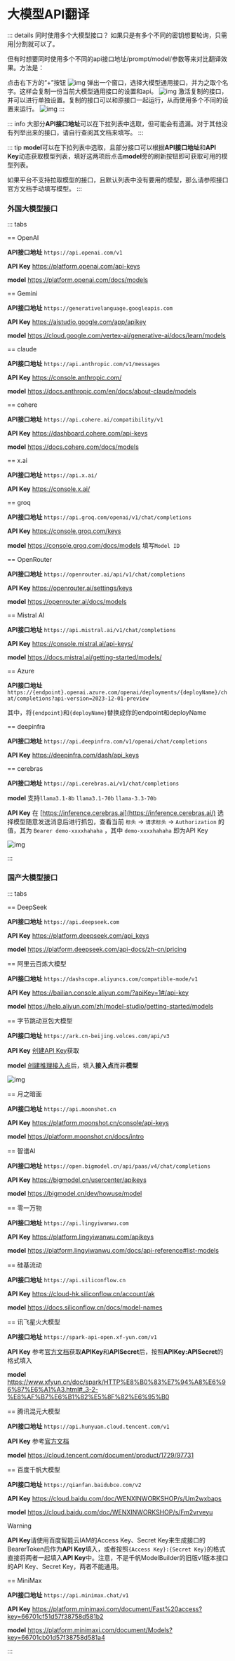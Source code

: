 # 大模型API翻译

::: details 同时使用多个大模型接口？
如果只是有多个不同的密钥想要轮询，只需用|分割就可以了。

但有时想要同时使用多个不同的api接口地址/prompt/model/参数等来对比翻译效果。方法是：

点击右下方的“+”按钮
![img](https://image.lunatranslator.org/zh/damoxing/extraapi1.png)
弹出一个窗口，选择大模型通用接口，并为之取个名字。这样会复制一份当前大模型通用接口的设置和api。
![img](https://image.lunatranslator.org/zh/damoxing/extraapi2.png)
激活复制的接口，并可以进行单独设置。复制的接口可以和原接口一起运行，从而使用多个不同的设置来运行。
![img](https://image.lunatranslator.org/zh/damoxing/extraapi3.png)
:::

::: info
大部分**API接口地址**可以在下拉列表中选取，但可能会有遗漏。对于其他没有列举出来的接口，请自行查阅其文档来填写。
:::

::: tip
**model**可以在下拉列表中选取，且部分接口可以根据**API接口地址**和**API Key**动态获取模型列表，填好这两项后点击**model**旁的刷新按钮即可获取可用的模型列表。

如果平台不支持拉取模型的接口，且默认列表中没有要用的模型，那么请参照接口官方文档手动填写模型。
:::

### 外国大模型接口

::: tabs

== OpenAI

**API接口地址** `https://api.openai.com/v1` 

**API Key** https://platform.openai.com/api-keys

**model** https://platform.openai.com/docs/models

== Gemini

**API接口地址** `https://generativelanguage.googleapis.com`

**API Key** https://aistudio.google.com/app/apikey

**model** https://cloud.google.com/vertex-ai/generative-ai/docs/learn/models

== claude

**API接口地址** `https://api.anthropic.com/v1/messages`

**API Key** https://console.anthropic.com/

**model**  https://docs.anthropic.com/en/docs/about-claude/models

== cohere

**API接口地址** `https://api.cohere.ai/compatibility/v1`

**API Key** https://dashboard.cohere.com/api-keys

**model** https://docs.cohere.com/docs/models

== x.ai

**API接口地址** `https://api.x.ai/`

**API Key** https://console.x.ai/

== groq

**API接口地址** `https://api.groq.com/openai/v1/chat/completions`

**API Key** https://console.groq.com/keys

**model** https://console.groq.com/docs/models 填写`Model ID`

== OpenRouter

**API接口地址** `https://openrouter.ai/api/v1/chat/completions`

**API Key** https://openrouter.ai/settings/keys

**model** https://openrouter.ai/docs/models

== Mistral AI

**API接口地址** `https://api.mistral.ai/v1/chat/completions`

**API Key** https://console.mistral.ai/api-keys/

**model** https://docs.mistral.ai/getting-started/models/

== Azure

**API接口地址** `https://{endpoint}.openai.azure.com/openai/deployments/{deployName}/chat/completions?api-version=2023-12-01-preview`

其中，将`{endpoint}`和`{deployName}`替换成你的endpoint和deployName

== deepinfra

**API接口地址** `https://api.deepinfra.com/v1/openai/chat/completions` 

**API Key** https://deepinfra.com/dash/api_keys

== cerebras

**API接口地址** `https://api.cerebras.ai/v1/chat/completions` 

**model** 支持`llama3.1-8b` `llama3.1-70b` `llama-3.3-70b`

**API Key** 在 [https://inference.cerebras.ai](https://inference.cerebras.ai/) 选择模型随意发送消息后进行抓包，查看当前 `标头` -> `请求标头` -> `Authorization` 的值，其为 `Bearer demo-xxxxhahaha` ，其中 `demo-xxxxhahaha` 即为API Key

![img](https://image.lunatranslator.org/zh/damoxing/cerebras.png) 

:::

### 国产大模型接口

::: tabs

== DeepSeek

**API接口地址** `https://api.deepseek.com`

**API Key** https://platform.deepseek.com/api_keys

**model** https://platform.deepseek.com/api-docs/zh-cn/pricing

== 阿里云百炼大模型

**API接口地址** `https://dashscope.aliyuncs.com/compatible-mode/v1`

**API Key** https://bailian.console.aliyun.com/?apiKey=1#/api-key

**model** https://help.aliyun.com/zh/model-studio/getting-started/models

== 字节跳动豆包大模型

**API接口地址** `https://ark.cn-beijing.volces.com/api/v3`

**API Key** [创建API Key](https://console.volcengine.com/ark/region:ark+cn-beijing/apiKey?apikey=%7B%7D)获取

**model** [创建推理接入点](https://console.volcengine.com/ark/region:ark+cn-beijing/endpoint?current=1&pageSize=10)后，填入**接入点**而非**模型**

![img](https://image.lunatranslator.org/zh/damoxing/doubao.png)


== 月之暗面

**API接口地址** `https://api.moonshot.cn`

**API Key** https://platform.moonshot.cn/console/api-keys

**model** https://platform.moonshot.cn/docs/intro

== 智谱AI

**API接口地址** `https://open.bigmodel.cn/api/paas/v4/chat/completions`

**API Key** https://bigmodel.cn/usercenter/apikeys

**model** https://bigmodel.cn/dev/howuse/model

== 零一万物

**API接口地址** `https://api.lingyiwanwu.com`

**API Key** https://platform.lingyiwanwu.com/apikeys

**model** https://platform.lingyiwanwu.com/docs/api-reference#list-models
 
== 硅基流动

**API接口地址** `https://api.siliconflow.cn`

**API Key** https://cloud-hk.siliconflow.cn/account/ak

**model** https://docs.siliconflow.cn/docs/model-names

== 讯飞星火大模型

**API接口地址** `https://spark-api-open.xf-yun.com/v1`

**API Key** 参考[官方文档](https://www.xfyun.cn/doc/spark/HTTP%E8%B0%83%E7%94%A8%E6%96%87%E6%A1%A3.html#_3-%E8%AF%B7%E6%B1%82%E8%AF%B4%E6%98%8E)获取**APIKey**和**APISecret**后，按照**APIKey:APISecret**的格式填入

**model** https://www.xfyun.cn/doc/spark/HTTP%E8%B0%83%E7%94%A8%E6%96%87%E6%A1%A3.html#_3-2-%E8%AF%B7%E6%B1%82%E5%8F%82%E6%95%B0

== 腾讯混元大模型

**API接口地址** `https://api.hunyuan.cloud.tencent.com/v1`
<!-- 
**SecretId** & **SecretKey** https://console.cloud.tencent.com/cam/capi -->
**API Key** 参考[官方文档](https://cloud.tencent.com/document/product/1729/111008)

**model** https://cloud.tencent.com/document/product/1729/97731

== 百度千帆大模型

**API接口地址** `https://qianfan.baidubce.com/v2`

**API Key** https://cloud.baidu.com/doc/WENXINWORKSHOP/s/Um2wxbaps

**model** https://cloud.baidu.com/doc/WENXINWORKSHOP/s/Fm2vrveyu

>[!WARNING]
>**API Key**请使用百度智能云IAM的Access Key、Secret Key来生成接口的BearerToken后作为**API Key**填入，或者按照`{Access Key}:{Secret Key}`的格式直接将两者一起填入**API Key**中。注意，不是千帆ModelBuilder的旧版v1版本接口的API Key、Secret Key，两者不能通用。

== MiniMax

**API接口地址** `https://api.minimax.chat/v1`

**API Key** https://platform.minimaxi.com/document/Fast%20access?key=66701cf51d57f38758d581b2

**model** https://platform.minimaxi.com/document/Models?key=66701cb01d57f38758d581a4

:::
